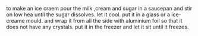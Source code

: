 to make an ice craem pour the milk ,cream and sugar in a saucepan and stir on low hea until the sugar dissolves.
let it cool.
put it in a glass or a ice-creame mould.
and wrap it from all the side with aluminium foil so that it does not have any crystals.
put it in the freezer and let it sit until it freezes.